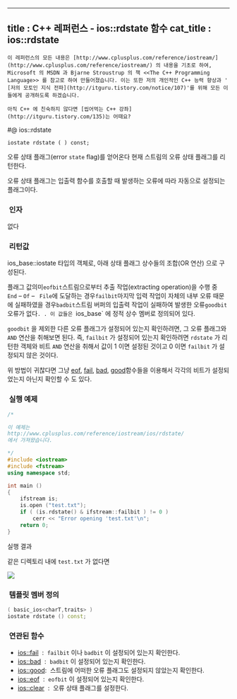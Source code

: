 ----------------
title : C++ 레퍼런스 - ios::rdstate 함수
cat_title :  ios::rdstate
--------------



```warning
이 레퍼런스의 모든 내용은 [http://www.cplusplus.com/reference/iostream/](http://www.cplusplus.com/reference/iostream/) 의 내용을 기초로 하여, Microsoft 의 MSDN 과 Bjarne Stroustrup 의 책 <<The C++ Programming Language>> 를 참고로 하여 만들어졌습니다. 이는 또한 저의 개인적인 C++ 능력 향상과 ' [저의 모토인 지식 전파](http://itguru.tistory.com/notice/107)'를 위해 모든 이들에게 공개하도록 하겠습니다.
```

```info
아직 C++ 에 친숙하지 않다면 [씹어먹는 C++ 강좌](http://itguru.tistory.com/135)는 어때요?
```

#@ ios::rdstate

```info
iostate rdstate ( ) const;

```

오류 상태 플래그(error `state` flag)를 얻어온다
현재 스트림의 오류 상태 플래그를 리턴한다.

오류 상태 플래그는 입출력 함수를 호출할 때 발생하는 오류에 따라 자동으로 설정되는 플래그이다.



###  인자




없다



###  리턴값




ios_base::iostate 타입의 객체로, 아래 상태 플래그 상수들의 조합(OR 연산) 으로 구성된다.


플래그 값의미`eofbit`스트림으로부터 추출 작업(extracting operation)을 수행 중` End` – `Of` – ` File`에 도달하는 경우`failbit`마지막 입력 작업이 자체의 내부 오류 때문에 실패하였을 경우`badbit`스트림 버퍼의 입출력 작업이 실패하여 발생한 오류`goodbit`오류가 없다`. .
이 값들은 `ios_base` 에 정적 상수 멤버로 정의되어 있다.

`goodbit` 을 제외한 다른 오류 플래그가 설정되어 있는지 확인하려면, 그 오류 플래그와 `AND` 연산을 취해보면 된다. 즉, `failbit` 가 설정되어 있는지 확인하려면 `rdstate` 가 리턴한 객체와 비트 `AND` 연산을 취해서 값이 1 이면 설정된 것이고 0 이면 `failbit` 가 설정되지 않은 것이다.

위 방법이 귀찮다면 그냥 [eof](http://itguru.tistory.com/167), [fail](http://itguru.tistory.com/165), [bad](http://itguru.tistory.com/166), [good](http://itguru.tistory.com/164)함수들을 이용해서 각각의 비트가 설정되었는지 아닌지 확인할 수 도 있다.



###  실행 예제





```cpp
/*

이 예제는
http://www.cplusplus.com/reference/iostream/ios/rdstate/
에서 가져왔습니다.

*/
#include <iostream>
#include <fstream>
using namespace std;

int main ()
{
    ifstream is;
    is.open ("test.txt");
    if ( (is.rdstate() & ifstream::failbit ) != 0 )
        cerr << "Error opening 'test.txt'\n";
    return 0;
}
```


실행 결과

같은 디렉토리 내에 `test.txt` 가 없다면


![](http://img1.daumcdn.net/thumb/R1920x0/?fname=http%3A%2F%2Fcfile21.uf.tistory.com%2Fimage%2F193DD94F4F6E6A952D5EB7)




###  템플릿 멤버 정의





```cpp
( basic_ios<charT,traits> )
iostate rdstate () const;

```




###  연관된 함수

*  [ios::fail](http://itguru.tistory.com/165)  :  `failbit` 이나 `badbit` 이 설정되어 있는지 확인한다.
*  [ios::bad](http://itguru.tistory.com/166)  :  `badbit` 이 설정되어 있는지 확인한다.
*  [ios::good](http://itguru.tistory.com/164):  스트림에 어떠한 오류 플래그도 설정되지 않았는지 확인한다.
*  [ios::eof](http://itguru.tistory.com/167)  :  `eofbit` 이 설정되어 있는지 확인한다.
*  [ios::clear](http://itguru.tistory.com/180)  :  오류 상태 플래그를 설정한다.
